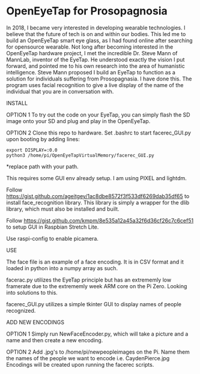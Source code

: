 # OpenEyeTap for Prosopagnosia 

In 2018, I became very interested in developing wearable technologies. I believe that the future of tech is on and within our bodies. This led me to build an OpenEyeTap smart eye glass, as I had found online after searching for opensource wearable. Not long after becoming interested in the OpenEyeTap hardware project, I met the incredible Dr. Steve Mann of MannLab, inventor of the EyeTap. He understood exactly the vision I put forward, and pointed me to his own research into the area of humanistic intelligence. Steve Mann proposed I build an EyeTap to function as a solution for individuals suffering from Prosopagnasia. I have done this. The program uses facial recognition to give a live display of the name of the individual that you are in conversation with.

INSTALL

OPTION 1
To try out the code on your EyeTap, you can simply flash the SD image onto your SD and plug and play in the OpenEyeTap.

OPTION 2
Clone this repo to hardware. Set .bashrc to start facerec_GUI.py upon booting by adding lines:

```
export DISPLAY=:0.0
python3 /home/pi/OpenEyeTapVirtualMemory/facerec_GUI.py
```
*replace path with your path.

This requires some GUI env already setup. I am using PIXEL and lightdm.

Follow https://gist.github.com/ageitgey/1ac8dbe8572f3f533df6269dab35df65 to install face_recognition library. This library is simply a wrapper for the dlib library, which must also be installed and built.

Follow https://gist.github.com/kmpm/8e535a12a45a32f6d36cf26c7c6cef51 to setup GUI in Raspbian Stretch Lite.

Use raspi-config to enable picamera.

USE

The face file is an example of a face encoding. It is in CSV format and it loaded in python into a numpy array as such.

facerac.py utilizes the EyeTap principle but has an extrememly low framerate due to the extrememly week ARM core on the Pi Zero. Looking into solutions to this.

facerec_GUI.py utilizes a simple tkinter GUI to display names of people recognized.

ADD NEW ENCODINGS

OPTION 1
Simply run NewFaceEncoder.py, which will take a picture and a name and then create a new encoding.

OPTION 2
Add .jpg's to /home/pi/newpeopleimages on the Pi. Name them the names of the people we want to encode i.e. CaydenPierce.jpg
Encodings will be created upon running the facerec scripts.




